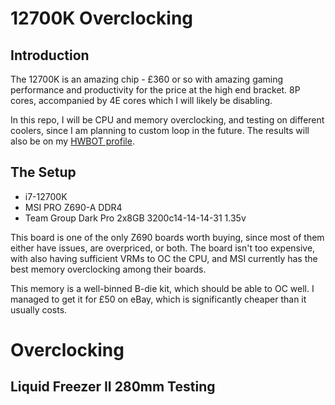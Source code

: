 # 12700K Overclocking

## Introduction

The 12700K is an amazing chip - £360 or so with amazing gaming performance and productivity for the price at the high end bracket. 8P cores, accompanied by 4E cores which I will likely be disabling.

In this repo, I will be CPU and memory overclocking, and testing on different coolers, since I am planning to custom loop in the future. The results will also be on my [HWBOT profile](https://hwbot.org/user/ozone_3950/).


## The Setup

- i7-12700K
- MSI PRO Z690-A DDR4
- Team Group Dark Pro 2x8GB 3200c14-14-14-31 1.35v

This board is one of the only Z690 boards worth buying, since most of them either have issues, are overpriced, or both. The board isn't too expensive, with also having sufficient VRMs to OC the CPU, and MSI currently has the best memory overclocking among their boards.

This memory is a well-binned B-die kit, which should be able to OC well. I managed to get it for £50 on eBay, which is significantly cheaper than it usually costs.


# Overclocking

## Liquid Freezer II 280mm Testing
